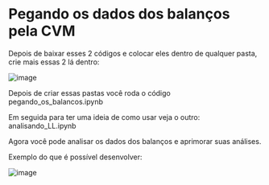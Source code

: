 # Pegando os dados dos balanços pela CVM

Depois de baixar esses 2 códigos e colocar eles dentro de qualquer pasta, crie mais essas 2 lá dentro:

![image](https://user-images.githubusercontent.com/48841448/98484303-4136ac80-21ed-11eb-82e9-16d218661b70.png)

Depois de criar essas pastas você roda o código pegando_os_balancos.ipynb

Em seguida para ter uma ideia de como usar veja o outro: analisando_LL.ipynb

Agora você pode analisar os dados dos balanços e aprimorar suas análises.

Exemplo do que é possível desenvolver: 

![image](https://user-images.githubusercontent.com/48841448/98484424-1436c980-21ee-11eb-8022-e72aa2d0219e.png)

